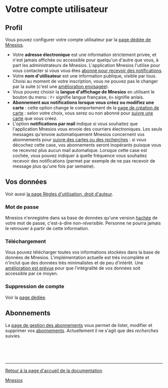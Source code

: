 # Votre compte utilisateur

## Profil

Vous pouvez configurer votre compte utilisateur par la [page dédiée de Mnesios](https://www.mnesios.com/Identity/Account/Manage).

- Votre **adresse électronique** est une information strictement privée, et n'est jamais affichée ou accessible pour quelqu'un d'autre que vous, à part les administrateurs de Mnesios. L'application Mnesios l'utilise pour vous contacter si vous vous êtes [abonné pour recevoir des notifications](/following).
- Votre **nom d'utilisateur** est une information publique, visible par tous. Choisi au moment de votre inscription, vous ne pouvez pas le changer par la suite (c'est une [amélioration envisagée](https://github.com/VoltanFr/memcheck/issues/381)).
- Vous pouvez choisir la **langue d'affichage de Mnesios** en utilisant le bouton du menu : `Fr` signifie langue française, `En` signifie anlais.
- **Abonnement aux notifications lorsque vous créez ou modifiez une carte** : cette option change le comportement de la [page de création de carte](/authoring) : selon votre choix, vous serez ou non abonné pour [suivre une carte](/following#suivre-des-cartes) que vous créez.
- L'option **notifications par mail** indique si vous souhaitez que l'application Mnesios vous envoie des courriers électroniques. Les seuls messages qu'envoie automatiquement Mnesios concernent vos abonnements pour [suivre des cartes ou des recherches](/following) : si vous décochez cette case, vos abonnements seront inopérants puisque vous ne recevrez plus aucun mail automatique. Lorsque cette case est cochée, vous pouvez indiquer à quelle fréquence vous souhaitez recevoir des notifications (permet par exemple de ne pas recevoir de message plus qu'une fois par semaine).

## Vos données

Voir aussi [la page Règles d'utilisation, droit d'auteur](/rules).

### Mot de passe

Mnesios n'enregistre dans sa base de données qu'une version [hachée](https://fr.wikipedia.org/wiki/Fonction_de_hachage) de votre mot de passe, c'est-à-dire _non-réversible_. Personne ne pourra jamais le retrouver à partir de cette information.

### Téléchargement

Vous pouvez télécharger toutes vos informations stockées dans la base de données de Mnesios. L'implémentation actuelle est très incomplète et n'inclut que des données très minimalistes et de peu d'intérêt. Une [amélioration est prévue](https://github.com/VoltanFr/memcheck/issues/160) pour que l'intégralité de vos données soit accessible par ce moyen.

### Suppression de compte

Voir la [page dédiée](/delete-personal-data).

## Abonnements

La [page de gestion des abonnements](https://www.mnesios.com/Identity/Account/Manage/Subscriptions) vous permet de lister, modifier et supprimer vos [abonnements](/following). Actuellement il ne s'agit que des _recherches_ suivies.

<br/>
<br/>
<br/>

---

[Retour à la page d'accueil de la documentation](/)

[Mnesios](https://www.mnesios.com/)
